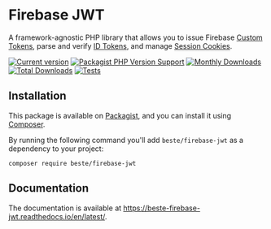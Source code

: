 # Firebase JWT

A framework-agnostic PHP library that allows you to issue Firebase [Custom Tokens], parse and verify [ID Tokens], and
manage [Session Cookies].

[![Current version](https://img.shields.io/packagist/v/beste/firebase-jwt.svg?logo=composer)](https://packagist.org/packages/beste/firebase-jwt)
[![Packagist PHP Version Support](https://img.shields.io/packagist/php-v/beste/firebase-jwt)](https://packagist.org/packages/beste/firebase-jwt)
[![Monthly Downloads](https://img.shields.io/packagist/dm/beste/firebase-jwt.svg)](https://packagist.org/packages/beste/firebase-jwt/stats)
[![Total Downloads](https://img.shields.io/packagist/dt/beste/firebase-jwt.svg)](https://packagist.org/packages/beste/firebase-jwt/stats)
[![Tests](https://github.com/beste/firebase-jwt/actions/workflows/tests.yml/badge.svg)](https://github.com/beste/firebase-jwt/actions/workflows/tests.yml)

## Installation

This package is available on [Packagist], and you can install it using [Composer].

By running the following command you'll add `beste/firebase-jwt` as a dependency to your project:

```shell
composer require beste/firebase-jwt
```

## Documentation

The documentation is available at <https://beste-firebase-jwt.readthedocs.io/en/latest/>.

[Custom Tokens]: https://firebase.google.com/docs/auth/admin/create-custom-tokens
[ID Tokens]: https://firebase.google.com/docs/auth/admin/verify-id-tokens
[Session Cookies]: https://firebase.google.com/docs/auth/admin/manage-cookies
[Packagist]: https://packagist.org/packages/beste/firebase-jwt
[Composer]: https://getcomposer.org
